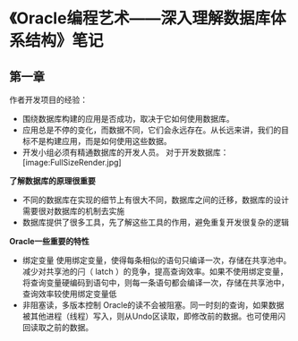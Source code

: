 # 《Oracle编程艺术——深入理解数据库体系结构》笔记
## 第一章
作者开发项目的经验：
* 围绕数据库构建的应用是否成功，取决于它如何使用数据库。
* 应用总是不停的变化，而数据不同，它们会永远存在。从长远来讲，我们的目标不是构建应用，而是如何使用这些数据。
* 开发小组必须有精通数据库的开发人员。
对于开发数据库：
[image:FullSizeRender.jpg]

**了解数据库的原理很重要**
* 不同的数据库在实现的细节上有很大不同，数据库之间的迁移，数据库的设计需要很对数据库的机制去实施
* 数据库提供了很多工具，先了解这些工具的作用，避免重复开发很复杂的逻辑

**Oracle一些重要的特性**
* 绑定变量
使用绑定变量，使得每条相似的语句只编译一次，存储在共享池中。减少对共享池的闩（ latch ）的竞争，提高查询效率。如果不使用绑定变量，将查询变量硬编码到语句中，则每一条语句都会编译一次，存储在共享池中，查询效率较使用绑定变量低
* 非阻塞读，多版本控制
Oracle的读不会被阻塞。同一时刻的查询，如果数据被其他进程（线程）写入，则从Undo区读取，即修改前的数据。也可使用闪回读取之前的数据。

